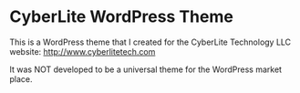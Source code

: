 # CyberLite WordPress Theme
This is a WordPress theme that I created for the CyberLite Technology LLC website:
    http://www.cyberlitetech.com

It was NOT developed to be a universal theme for the WordPress market place.